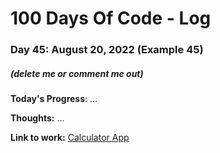# 100 Days Of Code - Log

### Day 45: August 20, 2022 (Example 45)
##### (delete me or comment me out)

**Today's Progress**: ...

**Thoughts:** ...

**Link to work:** [Calculator App](https://github.com/username/reponame)
